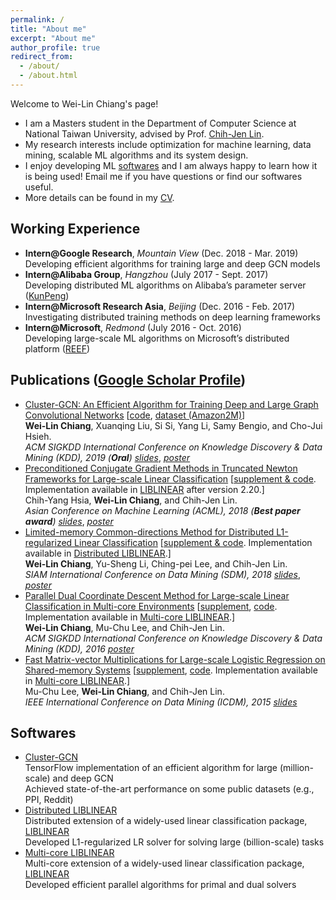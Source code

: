```yaml
---
permalink: /
title: "About me"
excerpt: "About me"
author_profile: true
redirect_from: 
  - /about/
  - /about.html
---
```


Welcome to Wei-Lin Chiang's page!

* I am a Masters student in the Department of Computer Science at National Taiwan University, advised by Prof. [Chih-Jen Lin](https://www.csie.ntu.edu.tw/~cjlin/).
* My research interests include optimization for machine learning, data mining, scalable ML algorithms and its system design.
* I enjoy developing ML [softwares](#softwares) and I am always happy to learn how it is being used! Email me if you have questions or find our softwares useful.
* More details can be found in my [CV](https://infwinston.github.io/files/docs/CV.pdf).

## Working Experience

- **Intern@Google Research**, *Mountain View* (Dec. 2018 - Mar. 2019)  
  Developing efficient algorithms for training large and deep GCN models
- **Intern@Alibaba Group**, *Hangzhou* (July 2017 - Sept. 2017)  
  Developing distributed ML algorithms on Alibaba’s parameter server ([KunPeng](https://www.kdd.org/kdd2017/papers/view/kunpeng-parameter-server-based-distributed-learning-systems-and-its-applica))
- **Intern@Microsoft Research Asia**, *Beijing* (Dec. 2016 - Feb. 2017)  
  Investigating distributed training methods on deep learning frameworks
- **Intern@Microsoft**, *Redmond* (July 2016 - Oct. 2016)  
  Developing large-scale ML algorithms on Microsoft’s distributed platform ([REEF](https://reef.apache.org/))

## Publications ([Google Scholar Profile](https://scholar.google.com/citations?user=87nZphcAAAAJ&hl=en))

- [Cluster-GCN: An Efficient Algorithm for Training Deep and Large Graph Convolutional Networks](https://arxiv.org/abs/1905.07953) [[code](https://github.com/google-research/google-research/tree/master/cluster_gcn), [dataset (Amazon2M)](http://web.cs.ucla.edu/~chohsieh/data/Amazon2M.tar.gz)]  
  **Wei-Lin Chiang**, Xuanqing Liu, Si Si, Yang Li, Samy Bengio, and Cho-Jui Hsieh.  
  *ACM SIGKDD International Conference on Knowledge Discovery & Data Mining (KDD), 2019 (**Oral**)* [*slides*](https://infwinston.github.io/files/kdd19/slides.pdf), [*poster*](https://infwinston.github.io/files/kdd19/poster.pdf)  
- [Preconditioned Conjugate Gradient Methods in Truncated Newton Frameworks for Large-scale Linear Classification](http://proceedings.mlr.press/v95/hsia18a.html) [[supplement & code](https://www.csie.ntu.edu.tw/~cjlin/papers/tron_pcg/). Implementation available in [LIBLINEAR](https://www.csie.ntu.edu.tw/~cjlin/liblinear/) after version 2.20.]  
  Chih-Yang Hsia, **Wei-Lin Chiang**, and Chih-Jen Lin.  
  *Asian Conference on Machine Learning (ACML), 2018 (**Best paper award**)* [*slides*](https://infwinston.github.io/files/acml18/slides.pdf), [*poster*](https://infwinston.github.io/files/acml18/poster.pdf)    
- [Limited-memory Common-directions Method for Distributed L1-regularized Linear Classification](https://www.csie.ntu.edu.tw/~cjlin/papers/l-commdir-l1/OWL-commdir.pdf) [[supplement & code](https://www.csie.ntu.edu.tw/~cjlin/papers/l-commdir-l1/). Implementation available in [Distributed LIBLINEAR](https://www.csie.ntu.edu.tw/~cjlin/libsvmtools/distributed-liblinear/).]  
  **Wei-Lin Chiang**, Yu-Sheng Li, Ching-pei Lee, and Chih-Jen Lin.  
  *SIAM International Conference on Data Mining (SDM), 2018* [*slides*](https://infwinston.github.io/files/sdm18/slides.pdf), [*poster*](https://infwinston.github.io/files/sdm18/poster.pdf)   
- [Parallel Dual Coordinate Descent Method for Large-scale Linear Classification in Multi-core Environments](https://www.csie.ntu.edu.tw/~cjlin/papers/multicore_cddual.pdf) [[supplement](https://www.csie.ntu.edu.tw/~cjlin/libsvmtools/multicore-liblinear/multicore_cddual_supplement.pdf), [code](https://www.csie.ntu.edu.tw/~cjlin/libsvmtools/multicore-liblinear/exp-code.tar.gz). Implementation available in [Multi-core LIBLINEAR](https://www.csie.ntu.edu.tw/~cjlin/libsvmtools/multicore-liblinear/).]  
  **Wei-Lin Chiang**, Mu-Chu Lee, and Chih-Jen Lin.  
  *ACM SIGKDD International Conference on Knowledge Discovery & Data Mining (KDD), 2016* [*poster*](https://infwinston.github.io/files/kdd16/poster.pdf)   
- [Fast Matrix-vector Multiplications for Large-scale Logistic Regression on Shared-memory Systems](https://www.csie.ntu.edu.tw/~cjlin/papers/multicore_liblinear_icdm.pdf) [[supplement](https://www.csie.ntu.edu.tw/~cjlin/libsvmtools/multicore-liblinear/supplement.pdf), [code](https://www.csie.ntu.edu.tw/~cjlin/libsvmtools/multicore-liblinear/exp_code.zip). Implementation available in [Multi-core LIBLINEAR](https://www.csie.ntu.edu.tw/~cjlin/libsvmtools/multicore-liblinear/).]  
  Mu-Chu Lee, **Wei-Lin Chiang**, and Chih-Jen Lin.  
  *IEEE International Conference on Data Mining (ICDM), 2015* [*slides*](https://infwinston.github.io/files/icdm15/slides.pdf)   

## Softwares

- [Cluster-GCN](https://github.com/google-research/google-research/tree/master/cluster_gcn)  
  TensorFlow implementation of an efficient algorithm for large (million-scale) and deep GCN  
  Achieved state-of-the-art performance on some public datasets (e.g., PPI, Reddit)
- [Distributed LIBLINEAR](https://www.csie.ntu.edu.tw/~cjlin/libsvmtools/distributed-liblinear/)  
  Distributed extension of a widely-used linear classification package, [LIBLINEAR](https://github.com/cjlin1/liblinear)  
  Developed L1-regularized LR solver for solving large (billion-scale) tasks
- [Multi-core LIBLINEAR](https://www.csie.ntu.edu.tw/~cjlin/libsvmtools/multicore-liblinear/)  
  Multi-core extension of a widely-used linear classification package, [LIBLINEAR](https://github.com/cjlin1/liblinear)  
  Developed efficient parallel algorithms for primal and dual solvers
